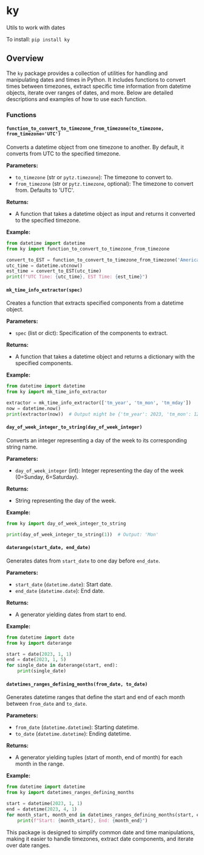 # ky
Utils to work with dates

To install:	```pip install ky```

## Overview
The `ky` package provides a collection of utilities for handling and manipulating dates and times in Python. It includes functions to convert times between timezones, extract specific time information from datetime objects, iterate over ranges of dates, and more. Below are detailed descriptions and examples of how to use each function.

### Functions

#### `function_to_convert_to_timezone_from_timezone(to_timezone, from_timezone='UTC')`
Converts a datetime object from one timezone to another. By default, it converts from UTC to the specified timezone.

**Parameters:**
- `to_timezone` (str or `pytz.timezone`): The timezone to convert to.
- `from_timezone` (str or `pytz.timezone`, optional): The timezone to convert from. Defaults to 'UTC'.

**Returns:**
- A function that takes a datetime object as input and returns it converted to the specified timezone.

**Example:**
```python
from datetime import datetime
from ky import function_to_convert_to_timezone_from_timezone

convert_to_EST = function_to_convert_to_timezone_from_timezone('America/New_York')
utc_time = datetime.utcnow()
est_time = convert_to_EST(utc_time)
print(f"UTC Time: {utc_time}, EST Time: {est_time}")
```

#### `mk_time_info_extractor(spec)`
Creates a function that extracts specified components from a datetime object.

**Parameters:**
- `spec` (list or dict): Specification of the components to extract.

**Returns:**
- A function that takes a datetime object and returns a dictionary with the specified components.

**Example:**
```python
from datetime import datetime
from ky import mk_time_info_extractor

extractor = mk_time_info_extractor(['tm_year', 'tm_mon', 'tm_mday'])
now = datetime.now()
print(extractor(now))  # Output might be {'tm_year': 2023, 'tm_mon': 12, 'tm_mday': 25}
```

#### `day_of_week_integer_to_string(day_of_week_integer)`
Converts an integer representing a day of the week to its corresponding string name.

**Parameters:**
- `day_of_week_integer` (int): Integer representing the day of the week (0=Sunday, 6=Saturday).

**Returns:**
- String representing the day of the week.

**Example:**
```python
from ky import day_of_week_integer_to_string

print(day_of_week_integer_to_string(1))  # Output: 'Mon'
```

#### `daterange(start_date, end_date)`
Generates dates from `start_date` to one day before `end_date`.

**Parameters:**
- `start_date` (`datetime.date`): Start date.
- `end_date` (`datetime.date`): End date.

**Returns:**
- A generator yielding dates from start to end.

**Example:**
```python
from datetime import date
from ky import daterange

start = date(2023, 1, 1)
end = date(2023, 1, 5)
for single_date in daterange(start, end):
    print(single_date)
```

#### `datetimes_ranges_defining_months(from_date, to_date)`
Generates datetime ranges that define the start and end of each month between `from_date` and `to_date`.

**Parameters:**
- `from_date` (`datetime.datetime`): Starting datetime.
- `to_date` (`datetime.datetime`): Ending datetime.

**Returns:**
- A generator yielding tuples (start of month, end of month) for each month in the range.

**Example:**
```python
from datetime import datetime
from ky import datetimes_ranges_defining_months

start = datetime(2023, 1, 1)
end = datetime(2023, 4, 1)
for month_start, month_end in datetimes_ranges_defining_months(start, end):
    print(f"Start: {month_start}, End: {month_end}")
```

This package is designed to simplify common date and time manipulations, making it easier to handle timezones, extract date components, and iterate over date ranges.
